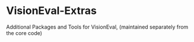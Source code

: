 # VisionEval-Extras
Additional Packages and Tools for VisionEval, (maintained separately from the core code)
